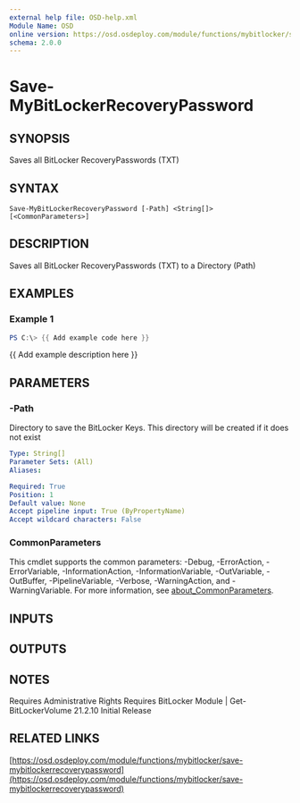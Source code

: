 ```yaml
---
external help file: OSD-help.xml
Module Name: OSD
online version: https://osd.osdeploy.com/module/functions/mybitlocker/save-mybitlockerrecoverypassword
schema: 2.0.0
---
```


# Save-MyBitLockerRecoveryPassword

## SYNOPSIS
Saves all BitLocker RecoveryPasswords (TXT)

## SYNTAX

```
Save-MyBitLockerRecoveryPassword [-Path] <String[]> [<CommonParameters>]
```

## DESCRIPTION
Saves all BitLocker RecoveryPasswords (TXT) to a Directory (Path)

## EXAMPLES

### Example 1
```powershell
PS C:\> {{ Add example code here }}
```

{{ Add example description here }}

## PARAMETERS

### -Path
Directory to save the BitLocker Keys. 
This directory will be created if it does not exist

```yaml
Type: String[]
Parameter Sets: (All)
Aliases:

Required: True
Position: 1
Default value: None
Accept pipeline input: True (ByPropertyName)
Accept wildcard characters: False
```

### CommonParameters
This cmdlet supports the common parameters: -Debug, -ErrorAction, -ErrorVariable, -InformationAction, -InformationVariable, -OutVariable, -OutBuffer, -PipelineVariable, -Verbose, -WarningAction, and -WarningVariable. For more information, see [about_CommonParameters](http://go.microsoft.com/fwlink/?LinkID=113216).

## INPUTS

## OUTPUTS

## NOTES
Requires Administrative Rights
Requires BitLocker Module | Get-BitLockerVolume
21.2.10  Initial Release

## RELATED LINKS

[https://osd.osdeploy.com/module/functions/mybitlocker/save-mybitlockerrecoverypassword](https://osd.osdeploy.com/module/functions/mybitlocker/save-mybitlockerrecoverypassword)

